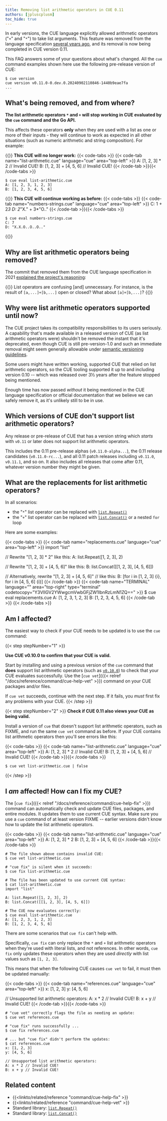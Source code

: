 ```yaml
---
title: Removing list arithmetic operators in CUE 0.11
authors: [jpluscplusm]
toc_hide: true
---
```


In early versions, the CUE language explicitly allowed arithmetic operators
("`+`" and "`*`") to take list arguments.
This feature was removed from the language specification
[several years ago](https://review.gerrithub.io/plugins/gitiles/cue-lang/cue/+/172f0060cd405f30c5873b793e44300e1a3588cb%5E%21/),
and its removal is now being completed in CUE version 0.11.

This FAQ answers some of your questions about what's changed.
All the `cue` command examples shown here use the following pre-release version of CUE:

```text { title="TERMINAL" type="terminal" codeToCopy="Y3VlIHZlcnNpb24=" }
$ cue version
cue version v0.11.0-0.dev.0.20240902110846-1440b9eae7fa
...
```

## What's being removed, and from where?

**The list arithmetic operators `*`<!-- syntax* --> and `+` will stop working
in CUE evaluated by the `cue` command and the Go API.**

This affects these operators **only** when they are used with a list as one or
more of their inputs - they will continue to work as expected in all other
situations (such as numeric arithmetic and string composition). For example:

{{<columns>}}
**This CUE will no longer work:**
{{< code-tabs >}}
{{< code-tab name="list-arithmetic.cue" language="cue" area="top-left" >}}
A: [1, 2, 3] * 2         // Invalid CUE!
B: [1, 2, 3] + [4, 5, 6] // Invalid CUE!
{{< /code-tab >}}{{< /code-tabs >}}
```text { title="TERMINAL" type="terminal" codeToCopy="Y3VlIGV2YWwgbGlzdC1hcml0aG1ldGljLmN1ZQ==" }
$ cue eval list-arithmetic.cue
A: [1, 2, 3, 1, 2, 3]
B: [1, 2, 3, 4, 5, 6]
```
{{<columns-separator>}}
**This CUE will continue working as before:**
{{< code-tabs >}}
{{< code-tab name="numbers-strings.cue" language="cue" area="top-left" >}}
C: 1 + 2*3
D: 2*"X." + 3*"O.."
{{< /code-tab >}}{{< /code-tabs >}}
```text { title="TERMINAL" type="terminal" codeToCopy="Y3VlIGV2YWwgbnVtYmVycy1zdHJpbmdzLmN1ZQ==" }
$ cue eval numbers-strings.cue
C: 7
D: "X.X.O..O..O.."
```
{{</columns>}}

## Why are list arithmetic operators being removed?

The commit that removed them from the CUE language specification in 2021
[explained the project's reasoning](https://review.gerrithub.io/plugins/gitiles/cue-lang/cue/+/172f0060cd405f30c5873b793e44300e1a3588cb%5E%21/):

{{<quote>}}
List operators are confusing [and] unnecessary.
For instance, is the result of <code>[a,...]+[b,...]</code> open or closed?
What about <code>[a]+[b,...]</code>?
{{</quote>}}

## Why were list arithmetic operators supported until now?

The CUE project takes its compatibility responsibilities to its users
seriously. A capability that's made available in a released version of CUE (as
list arithmetic operators were) shouldn't be removed the instant that it's
deprecated, even though CUE is still pre-version-1.0 and such an immediate
removal might seem generally allowable under
[semantic versioning guidelines](https://semver.org/#spec-item-5).

Some users might have written working, supported CUE that relied on list
arithmetic operators, so the CUE tooling supported it up to and including
version 0.10 -- which was released over 3½ years after the feature stopped
being mentioned.

Enough time has now passed *without* it being mentioned in the CUE language
specification or official documentation that we believe we can safely remove
it, as it's unlikely still to be in use.

## Which versions of CUE don't support list arithmetic operators?

Any release or pre-release of CUE that has a version string which *starts* with
`v0.11` or later does not support list arithmetic operators.

This includes the 0.11 pre-release alphas (`v0.11.0-alpha...`), the 0.11
release candidates (`v0.11.0-rc...`), and all 0.11 patch releases including
`v0.11.0`, `v0.11.1`, and so on. It also includes all releases that come after
0.11, whatever version number they might be given.

## What are the replacements for list arithmetic operators?

In all scenarios:

- the "`*`" list operator can be replaced with
  [`list.Repeat()`](/go/pkg/list#Repeat)
- the "`+`" list operator can be replaced with
  [`list.Concat()`](/go/pkg/list#Concat) or a nested `for` loop

Here are some examples:

{{< code-tabs >}}
{{< code-tab name="replacements.cue" language="cue" area="top-left" >}}
import "list"

// Rewrite "[1, 2, 3] * 2" like this:
A: list.Repeat([1, 2, 3], 2)

// Rewrite "[1, 2, 3] + [4, 5, 6]" like this:
B: list.Concat([[1, 2, 3], [4, 5, 6]])

// Alternatively, rewrite "[1, 2, 3] + [4, 5, 6]"
// like this:
B: [for i in [1, 2, 3] {i}, for i in [4, 5, 6] {i}]
{{< /code-tab >}}
{{< code-tab name="TERMINAL" language="" area="top-right" type="terminal" codetocopy="Y3VlIGV2YWwgcmVwbGFjZW1lbnRzLmN1ZQ==" >}}
$ cue eval replacements.cue
A: [1, 2, 3, 1, 2, 3]
B: [1, 2, 3, 4, 5, 6]
{{< /code-tab >}}
{{< /code-tabs >}}


## Am I affected?

The easiest way to check if your CUE needs to be updated is to use the `cue`
command:

{{< step stepNumber="1" >}}

**Use CUE v0.10.0 to confirm that your CUE is valid.**

Start by installing and using a previous version of the `cue` command that
**does** support list arithmetic operators (such as
[`v0.10.0`](/releases/v0.10.0)) to check that your CUE evaluates successfully.
Use the [`cue vet`]({{< relref "/docs/reference/command/cue-help-vet" >}})
command on your CUE packages and/or files.

If `cue vet` succeeds, continue with the next step.
If it fails, you *must* first fix any problems with your CUE.
{{< /step >}}

{{< step stepNumber="2" >}}
**Check if CUE 0.11 also views your CUE as being valid.**

Install a version of `cue` that doesn't support list arithmetic operators, such
as FIXME, and run the same `cue vet` command as before.
If your CUE contains list arithmetic operators then you'll see errors like this:

{{< code-tabs >}}
{{< code-tab name="list-arithmetic.cue" language="cue" area="top-left" >}}
A: [1, 2, 3] * 2         // Invalid CUE!
B: [1, 2, 3] + [4, 5, 6] // Invalid CUE!
{{< /code-tab >}}{{< /code-tabs >}}
```text { title="TERMINAL" type="terminal" codeToCopy="Y3VlIHZldCBsaXN0LWFyaXRobWV0aWMuY3VlIHwgZmFsc2U=" }
$ cue vet list-arithmetic.cue | false
```
{{< /step >}}

## I *am* affected! How can I fix my CUE?

The [`cue fix`]({{< relref "/docs/reference/command/cue-help-fix" >}}) command
can automatically check and update CUE files, packages, and entire modules.
It updates them to use current CUE syntax. Make sure you use a `cue` command of
at least version FIXME -- earlier versions didn't know how to update the list
arithmetic operators.

{{< code-tabs >}}
{{< code-tab name="list-arithmetic.cue" language="cue" area="top-left" >}}
A: [1, 2, 3] * 2
B: [1, 2, 3] + [4, 5, 6]
{{< /code-tab >}}{{< /code-tabs >}}
```text { title="TERMINAL" type="terminal" codeToCopy="Y3VlIHZldCBsaXN0LWFyaXRobWV0aWMuY3VlCmN1ZSBmaXggbGlzdC1hcml0aG1ldGljLmN1ZQpjYXQgbGlzdC1hcml0aG1ldGljLmN1ZQpjdWUgZXZhbCBsaXN0LWFyaXRobWV0aWMuY3Vl" }
# The file shown above contains invalid CUE:
$ cue vet list-arithmetic.cue

# "cue fix" is silent when it succeeds:
$ cue fix list-arithmetic.cue

# The file has been updated to use current CUE syntax:
$ cat list-arithmetic.cue
import "list"

A: list.Repeat([1, 2, 3], 2)
B: list.Concat([[1, 2, 3], [4, 5, 6]])

# The CUE now evaluates correctly:
$ cue eval list-arithmetic.cue
A: [1, 2, 3, 1, 2, 3]
B: [1, 2, 3, 4, 5, 6]
```

There are some scenarios that `cue fix` can't help with.

Specifically, `cue fix` can only replace the `*` and `+` list arithmetic
operators when they're used with literal lists, and not references. In other
words, `cue fix` only updates these operators when they are used *directly*
with list values such as `[1, 2, 3]`.

This means that when the following CUE causes `cue vet` to fail, it must then
be updated manually:

{{< code-tabs >}}
{{< code-tab name="references.cue" language="cue" area="top-left" >}}
x: [1, 2, 3]
y: [4, 5, 6]

// Unsupported list arithmetic operators:
A: x * 2 // Invalid CUE!
B: x + y // Invalid CUE!
{{< /code-tab >}}{{< /code-tabs >}}
```text { title="TERMINAL" type="terminal" codeToCopy="Y3VlIHZldCByZWZlcmVuY2VzLmN1ZQpjdWUgZml4IHJlZmVyZW5jZXMuY3VlCmNhdCByZWZlcmVuY2VzLmN1ZQ==" }
# "cue vet" correctly flags the file as needing an update:
$ cue vet references.cue

# "cue fix" runs successfully ...
$ cue fix references.cue

# ... but "cue fix" didn't perform the updates:
$ cat references.cue
x: [1, 2, 3]
y: [4, 5, 6]

// Unsupported list arithmetic operators:
A: x * 2 // Invalid CUE!
B: x + y // Invalid CUE!
```

## Related content

- {{<linkto/related/reference "command/cue-help-fix" >}}
- {{<linkto/related/reference "command/cue-help-vet" >}}
- Standard library: [`list.Repeat()`](/go/pkg/list#Repeat)
- Standard library: [`list.Concat()`](/go/pkg/list#Concat)
